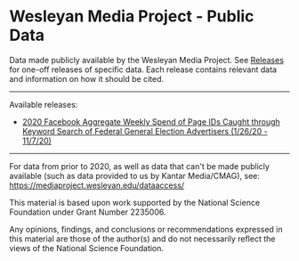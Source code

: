 # Wesleyan Media Project - Public Data

Data made publicly available by the Wesleyan Media Project. See [Releases](https://github.com/Wesleyan-Media-Project/public_data/releases) for one-off releases of specific data. Each release contains relevant data and information on how it should be cited.

---
Available releases:
- [2020 Facebook Aggregate Weekly Spend of Page IDs Caught through Keyword Search of Federal General Election Advertisers (1/26/20 - 11/7/20)](https://github.com/Wesleyan-Media-Project/public_data/releases/tag/fb2020_weekly_agg_v1)

---

For data from prior to 2020, as well as data that can't be made publicly available (such as data provided to us by Kantar Media/CMAG), see: https://mediaproject.wesleyan.edu/dataaccess/


This material is based upon work supported by the National Science Foundation under Grant Number 2235006.

Any opinions, findings, and conclusions or recommendations expressed in this material are those of the author(s) and do not necessarily reflect the views of the National Science Foundation.
